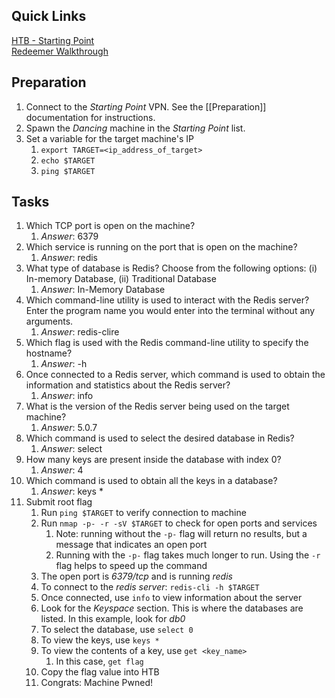 ## Quick Links
[HTB - Starting Point](https://app.hackthebox.com/starting-point)  
[Redeemer Walkthrough](blob:https://app.hackthebox.com/9a446180-85e3-41db-9165-c6869fe7b25d) 

## Preparation
1. Connect to the *Starting Point* VPN. See the [[Preparation]] documentation for instructions.
2. Spawn the *Dancing* machine in the *Starting Point* list.
3. Set a variable for the target machine's IP
	1. `export TARGET=<ip_address_of_target>`
	2. `echo $TARGET`
	3. `ping $TARGET` 

## Tasks
1. Which TCP port is open on the machine?
	1. *Answer*: 6379
2. Which service is running on the port that is open on the machine?
	1. *Answer*: redis
3. What type of database is Redis? Choose from the following options: (i) In-memory Database, (ii) Traditional Database
	1. *Answer*: In-Memory Database
4. Which command-line utility is used to interact with the Redis server? Enter the program name you would enter into the terminal without any arguments.
	1. *Answer*: redis-clire
5. Which flag is used with the Redis command-line utility to specify the hostname?
	1. *Answer*: -h
6. Once connected to a Redis server, which command is used to obtain the information and statistics about the Redis server?
	1. *Answer*: info
7. What is the version of the Redis server being used on the target machine?
	1. *Answer*: 5.0.7
8. Which command is used to select the desired database in Redis?
	1. *Answer*: select
9. How many keys are present inside the database with index 0?
	1. *Answer*: 4
10. Which command is used to obtain all the keys in a database?
	1. *Answer*: keys *
11. Submit root flag
	1. Run `ping $TARGET` to verify connection to machine
	2. Run `nmap -p- -r -sV $TARGET` to check for open ports and services
		1. Note: running without the `-p-` flag will return no results, but a message that indicates an open port
		2. Running with the `-p-` flag takes much longer to run. Using the `-r` flag helps to speed up the command
	3. The open port is *6379/tcp* and is running *redis*
	4. To connect to the *redis server*: `redis-cli -h $TARGET`
	5. Once connected, use `info` to view information about the server
	6. Look for the *Keyspace* section. This is where the databases are listed. In this example, look for *db0*
	7. To select the database, use `select 0` 
	8. To view the keys, use `keys *` 
	9. To view the contents of a key, use `get <key_name>` 
		1. In this case, `get flag` 
	10. Copy the flag value into HTB
	11. Congrats: Machine Pwned!